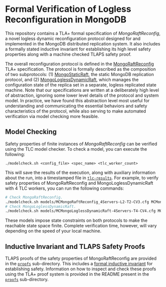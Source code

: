 
# Formal Verification of Logless Reconfiguration in MongoDB

This repository contains a TLA+ formal specification of *MongoRaftReconfig*, a novel logless dynamic reconfiguration protocol designed for and implemented in the MongoDB distributed replication system. It also includes a formally stated inductive invariant for establishing its high level safety properties along with a machine checked TLAPS safety proof.

The overall reconfiguration protocol is defined in the [MongoRaftReconfig](MongoRaftReconfig.tla) TLA+ specification. The protocol is formally described as the composition of two subprotocols: (1) [MongoStaticRaft](MongoStaticRaft.tla), the static MongoDB replication protocol, and (2) [MongoLoglessDynamicRaft](MongoLoglessDynamicRaft.tla), which manages the configuration state of the replica set in a separate, logless replicated state machine. Note that our specifications are written at a deliberately high level of abstraction, ignoring some lower level details of the protocol and system model. In practice,
we have found this abstraction level most useful for understanding
and communicating the essential behaviors and safety characteristics of the protocol, while
also serving to make automated verification via model checking more feasible.


## Model Checking

Safety properties of finite instances of *MongoRaftReconfig* can be verified using the TLC model checker. To check a model, you can execute the following:
```
./modelcheck.sh <config_file> <spec_name> <tlc_worker_count>
```
This will save the results of the execution, along with auxiliary information about the run, into a timestamped file in [`tlc-results`](tlc-results). For example, to verify safety properties of MongoRaftReconfig and MongoLoglessDynamicRaft with 4 TLC workers, you can run the following commands:

```bash
# Check MongoRaftReconfig.
./modelcheck.sh models/MCMongoRaftReconfig_4Servers-L2-T2-CV3.cfg MCMongoRaftReconfig 4
# Check MongoLoglessDynamicRaft.
./modelcheck.sh models/MCMongoLoglessDynamicRaft-4Servers-T4-CV4.cfg MCMongoLoglessDynamicRaft 4
```
These models impose state constraints on both protocols to make the reachable state space finite. Complete verification time, however, will vary depending on the speed of your local machine.

## Inductive Invariant and TLAPS Safety Proofs

TLAPS proofs of the safety properties of MongoRaftReconfig are provided in the [`proofs`](proofs) sub-directory. This includes a [formal inductive invariant](https://github.com/will62794/logless-reconfig/blob/3fe9ef6801c579774149b9dc8122023f738ab9b5/proofs/Defs.tla#L226-L260) for establishing safety. Information on how to inspect and check these proofs using the TLA+ proof system is provided in the README present in the [`proofs`](proofs) sub-directory.



